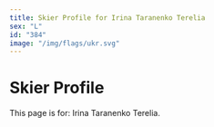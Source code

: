 ```yaml
---
title: Skier Profile for Irina Taranenko Terelia
sex: "L"
id: "384"
image: "/img/flags/ukr.svg" 
---
```


# Skier Profile

This page is for: Irina Taranenko Terelia.
    